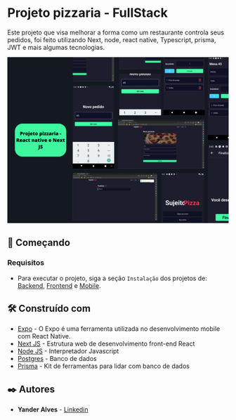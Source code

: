 # Projeto pizzaria - FullStack
Este projeto  que visa melhorar a forma como um restaurante controla seus pedidos, foi feito utilizando Next, node, react native, Typescript, prisma, JWT e mais algumas tecnologias.

![Imagem do projeto](./pizzaria/frontend/public/Projeto%20Full.png)


## 🚀 Começando


### Requisitos

* Para executar o projeto, siga a seção ```Instalação``` dos projetos de: [Backend](https://github.com/Yanderalves/Pizzaria/tree/master/pizzaria/backend), [Frontend](https://github.com/Yanderalves/Pizzaria/tree/master/pizzaria/frontend) e [Mobile](https://github.com/Yanderalves/Pizzaria/tree/master/pizzaria/mobile). 

## 🛠️ Construído com


* [Expo](https://expo.dev/) -  O Expo é uma ferramenta utilizada no desenvolvimento mobile com React Native.
* [Next JS](https://nextjs.org/) -  Estrutura web de desenvolvimento front-end React
* [Node JS](https://nodejs.org/en) - Interpretador Javascript
* [Postgres](https://www.postgresql.org/) - Banco de dados
* [Prisma](https://www.postgresql.org/) - Kit de ferramentas para lidar com banco de dados


## ✒️ Autores

* **Yander Alves** - [Linkedin](https://www.linkedin.com/in/yanderalves/)
